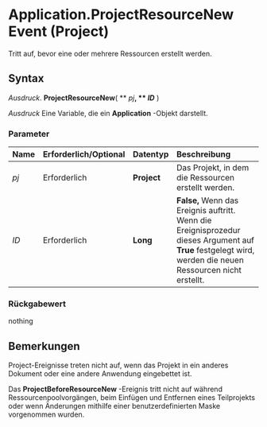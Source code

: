 
# Application.ProjectResourceNew Event (Project)

Tritt auf, bevor eine oder mehrere Ressourcen erstellt werden.


## Syntax

 _Ausdruck_. **ProjectResourceNew**( ** _pj_**, ** _ID_** )

 _Ausdruck_ Eine Variable, die ein **Application** -Objekt darstellt.


### Parameter



|**Name**|**Erforderlich/Optional**|**Datentyp**|**Beschreibung**|
|:-----|:-----|:-----|:-----|
| _pj_|Erforderlich|**Project**|Das Projekt, in dem die Ressourcen erstellt werden.|
| _ID_|Erforderlich|**Long**|**False,** Wenn das Ereignis auftritt. Wenn die Ereignisprozedur dieses Argument auf **True** festgelegt wird, werden die neuen Ressourcen nicht erstellt.|

### Rückgabewert

nothing


## Bemerkungen

Project-Ereignisse treten nicht auf, wenn das Projekt in ein anderes Dokument oder eine andere Anwendung eingebettet ist.

Das  **ProjectBeforeResourceNew** -Ereignis tritt nicht auf während Ressourcenpoolvorgängen, beim Einfügen und Entfernen eines Teilprojekts oder wenn Änderungen mithilfe einer benutzerdefinierten Maske vorgenommen wurden.

